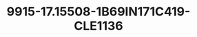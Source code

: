 ---
title: 9915-17.15508-1B69IN171C419-CLE1136
image: 9915-17.15508-1B69IN171C419-CLE1136.jpg
brand: classic-collection
layout: vestito
---
